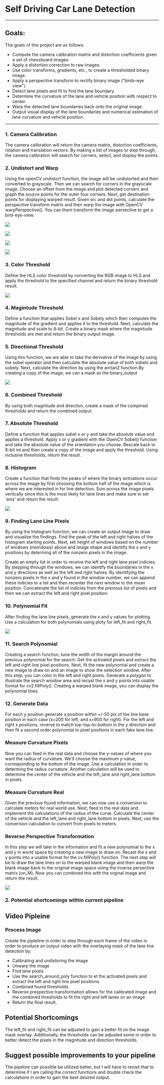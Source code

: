 # Self Driving Car Lane Detection

---
## Goals:

The goals of this project are as follows:

* Compute the camera calibration matrix and distortion coefficients given a set of chessboard images.
* Apply a distortion correction to raw images.
* Use color transforms, gradients, etc., to create a thresholded binary image.
* Apply a perspective transform to rectify binary image ("birds-eye view").
* Detect lane pixels and fit to find the lane boundary.
* Determine the curvature of the lane and vehicle position with respect to center.
* Warp the detected lane boundaries back onto the original image.
* Output visual display of the lane boundaries and numerical estimation of lane curvature and vehicle position.

---

### 1. Camera Calibration

The camera calibration will return the camera matrix, distortion coefficients, rotation and translation vectors. By making a list of images to step through, the camera calibration will search for corners, select, and display the points.

### 2. Undistort and Warp
Using the openCV undistort function, the image will be undistorted and then converted to grayscale. Then we can search for corners in the grayscale image. Choose an offset from the image and plot detected corners and graph the source points for the outer four corners. Next, get destination points for displaying warped result. Given src and dst points, calculate the perspective transform matrix and then warp the image with OpenCV warpPerspective(). You can them transform the image persective to get a bird-eye-view.

![](../images_p2/undistorted.png)

![](../images_p2/undistort_warp.png)

![](../images_p2/unperspective.png)

![](../images_p2/bird_eye_view.png)

### 3. Color Threshold

Define the HLS color threshold by converting the RGB image to HLS and apply the threshold to the specified channel and return the binary threshold result.

![](../images_p2/convert_HLS.png)

### 4. Magintude Threshold

Define a function that applies Sobel x and Sobely which then computes the magnitude of the gradient and applies it to the threshold. Next, calculate the magnitude and scale to 8-bit. Create a binary mask where the magnitude thresholds are met and return the binary output image.

### 5. Directional Threshold

Using this function, we are able to take the derivative of the image by using the sobel operator and then calculate the absolute value of both sobelx and sobely. Next, calculate the direction by using the arctan2 function.By creating a copy of the image, we can a mask as the binary_output

![](../images_p2/threshold_gradient.png)

### 6. Combined Threshold

By using both magnitude and direction, create a mask of the compined thresholds and return the combined output.

### 7. Absolute Threshold
Define a function that applies sobel x or y and take the absolute value and applies a threshold. Apply x or y gradient with the OpenCV Sobel() function and take the absolute value of the orientation you choose. Rescale back to 8-bit int and then create a copy of the image and apply the threshold. Using inclusive thresholds, return the result.

### 8. Histogram

Create a function that finds the peaks of where the binary activations occur across the image by first choosing the bottom half of the image which is where we are interested in for line detection. Sum across the image pixels veritcally since this is the most likely for lane lines and make sure to set 'axis' and return the result.

![](../images_p2/histogram.png)

### 9. Finding Lane Line Pixels

By using the histogram function, we can create an output image to draw and visualize the findings. Find the peak of the left and right halves of the histogram starting points. Next, set height of windows based on the number of windows (nwindows) above and image shape and identify the x and y positions by determing all of the nonzero pixels in the image.

Create an empty list in order to receive the left and right lane pixel indicies. By stepping through the windows, we can identify the boundaries in the x and y directions as well as the left and right halves. By identifying the nonzero pixels in the x and y found in the window number, we can append these indicies to a list and then recenter the next window to the mean position. Concatenate the list of indicies from the previous list of pixels and then we can extract the left and right pixel position.

### 10. Polynomial Fit

After finding the lane line pixels, generate the x and y values for plotting. Use a calculation for both polynomials using ploty for left_fit and right_fit.

![](../images_p2/poly_fit.png)

### 11. Search Polynomial

Creating a search function, tune the width of the margin around the previous polynomial for the search. Get the activated pixels and extract the left and right line pixel positions. Next, fit the new polynomial and create a new image to draw on and an image to show the selection window. After this step, you can color in the left and right pixels. Generate a polygon to illustrate the search window area and recast the x and y points into usable format for cv2.fillPoly(). Creating a warped blank image, you can display the polynomial lines.

### 12. Generate Data

For each y position generate x position within +/-50 pix of the line base position in each case (x=200 for left, and x=900 for right). For the left and right x positions, reverse to match top-top-to-bottom in the y direction and then fit a second order polynomial to pixel positions in each fake lane line. 

### Measure Curvature Pixels

Now you can feed in the real data and choose the y-values of where you want the radius of curvature. We'll choose the maximum y-value, corresponding to the bottom of the image. Use a calculation in order to determing the radius curvature. Another calculation will be used to determine the center of the vehicle and the left_lane and right_lane bottom in pixels.

### Measure Curvature Real

Given the previous found information, we can now use a conversion to calculate meters for real world use. Next, feed in the real data and implement the calculations of the radius of the curve. Calculate the center of the vehicle and the left_lane and right_lane bottom in pixels. Next, use the conversion calculation to convert from pixels to meters.

### Reverse Perspective Transformation

In this step we will take in the information and fit a new polynomial to the x and y in world space by creating a new image to draw on. Recast the x and y points into a usable format for the cv.fillPoly() function. The next step will be to draw the lane lines on to the warped blank image and then warp the blank image back to the original image space using the inverse persective matrix (un_M). Now you can combined this with the orginal image and return the result.

![](../images_p2/overlay_warp.png)

### 2. Potential shortcomings within current pipeline

## Video Pipleine

### Process Image

Create the pipleline in order to step through each frame of the video in order to produce an output video with the overlaying mask of the lane line detection by:

* Calibrating and undistoring the image
* Unwarp the image
* Find lane pixels
* Use the search_around_poly function to et the activated pixels and extract the left and right line pixel positions
* Combined found thresholds
* Reverse prespective transformation allows for the calibrated image and the combined thresholds to fit the right and left lanes on an image
* Return the final result.


## Potential Shortcomings

The left_fit and right_fit can be adjusted to gain a better fit on the image mask overlay. Additionally, the thresholds can be adjusted some in order to better detect the pixels in the magnitude and direction thresholds.


## Suggest possible improvements to your pipeline

The pipeline can possible be utilized better, but I will have to revisit that to determine if I am calling the correct functions and double check the calculations in order to gain the best desired output.
